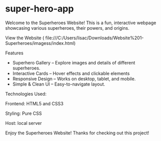 # super-hero-app
Welcome to the Superheroes Website! This is a fun, interactive webpage showcasing various superheroes, their powers, and origins.

View the Website ( file:///C:/Users/lisac/Downloads/Website%201-Superheroes/imagess/index.html)

Features
* Superhero Gallery – Explore images and details of different superheroes.
*  Interactive Cards – Hover effects and clickable elements
*  Responsive Design – Works on desktop, tablet, and mobile.
*  Simple & Clean UI – Easy-to-navigate layout.

 Technologies Used:
 
Frontend: HTML5 and CSS3

Styling: Pure CSS

Host: local server

Enjoy the Superheroes Website!
Thanks for checking out this project! 
